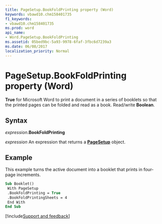 ```yaml
---
title: PageSetup.BookFoldPrinting property (Word)
keywords: vbawd10.chm158401735
f1_keywords:
- vbawd10.chm158401735
ms.prod: word
api_name:
- Word.PageSetup.BookFoldPrinting
ms.assetid: 05bed9bc-5a93-9978-6faf-3fbc6d7239a3
ms.date: 06/08/2017
localization_priority: Normal
---
```



# PageSetup.BookFoldPrinting property (Word)

**True** for Microsoft Word to print a document in a series of booklets so that the printed pages can be folded and read as a book. Read/write **Boolean**.


## Syntax

_expression_.**BookFoldPrinting**

_expression_ An expression that returns a **[PageSetup](Word.PageSetup.md)** object.


## Example

This example turns the active document into a booklet that prints in four-page increments.

```vb
Sub Booklet() 
 With PageSetup 
 .BookFoldPrinting = True 
 .BookFoldPrintingSheets = 4 
 End With 
End Sub
```




[!include[Support and feedback](~/includes/feedback-boilerplate.md)]